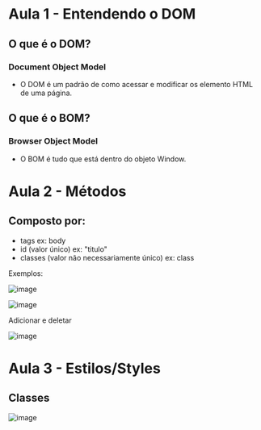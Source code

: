 # Aula 1 - Entendendo o DOM

## O que é o DOM?

### Document Object Model
- O DOM é um padrão de como acessar e modificar os elemento HTML de uma página.


## O que é o BOM?

### Browser Object Model
- O BOM é tudo que está dentro do objeto Window.


# Aula 2 - Métodos

## Composto por:
- tags
ex: body
- id (valor único)
ex: "titulo"
- classes (valor não necessariamente único)
ex: class

Exemplos:

![image](https://user-images.githubusercontent.com/51412784/152227006-be837e4f-bf72-4674-af70-e3450f6b35eb.png)

![image](https://user-images.githubusercontent.com/51412784/152227709-0b456bfe-973d-421f-b1d6-954944326fa7.png)

Adicionar e deletar 

![image](https://user-images.githubusercontent.com/51412784/152227928-21deac72-c661-4860-a107-e03806d37ff6.png)


# Aula 3 - Estilos/Styles

## Classes

![image](https://user-images.githubusercontent.com/51412784/152228158-3dd7acfe-7a89-4eca-809a-b5d8673986aa.png)



